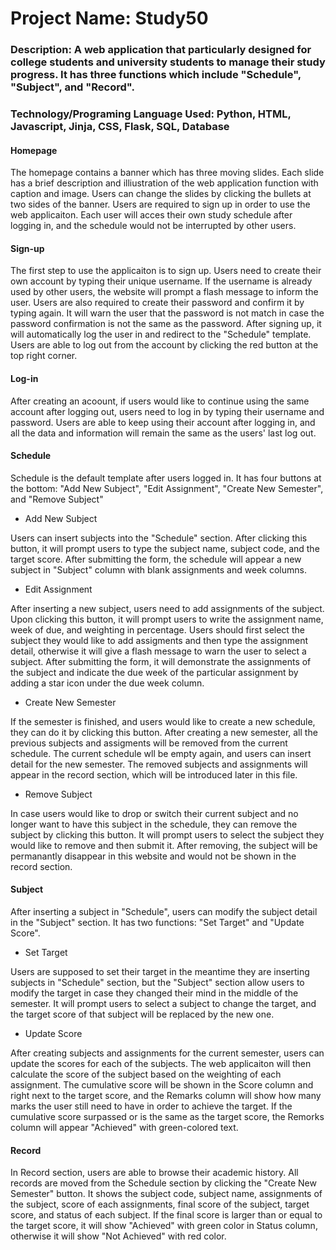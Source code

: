 # Project Name: Study50

### Description: A web application that particularly designed for college students and university students to manage their study progress. It has three functions which include "Schedule", "Subject", and "Record".
### Technology/Programing Language Used: Python, HTML, Javascript, Jinja, CSS, Flask, SQL, Database

#### Homepage

The homepage contains a banner which has three moving slides. Each slide has a brief description and illiustration of the web application function with caption and image. Users can change the slides by clicking the bullets at two sides of the banner.
Users are required to sign up in order to use the web applicaiton. Each user will acces their own study schedule after logging in, and the schedule would not be interrupted by other users.

#### Sign-up

The first step to use the applicaiton is to sign up. Users need to create their own account by typing their unique username. If the username is already used by other users, the website will prompt a flash message to inform the user.
Users are also required to create their password and confirm it by typing again. It will warn the user that the password is not match in case the password confirmation is not the same as the password.
After signing up, it will automatically log the user in and redirect to the "Schedule" template. Users are able to log out from the account by clicking the red button at the top right corner.

#### Log-in

After creating an acoount, if users would like to continue using the same account after logging out, users need to log in by typing their username and password.
Users are able to keep using their account after logging in, and all the data and information will remain the same as the users' last log out.

#### Schedule

Schedule is the default template after users logged in. It has four buttons at the bottom: "Add New Subject", "Edit Assignment", "Create New Semester", and "Remove Subject"

* Add New Subject

Users can insert subjects into the "Schedule" section. After clicking this button, it will prompt users to type the subject name, subject code, and the target score.
After submitting the form, the schedule will appear a new subject in "Subject" column with blank assignments and week columns.

* Edit Assignment

After inserting a new subject, users need to add assignments of the subject. Upon clicking this button, it will prompt users to write the assignment name, week of due, and weighting in percentage.
Users should first select the subject they would like to add assigments and then type the assignment detail, otherwise it will give a flash message to warn the user to select a subject.
After submitting the form, it will demonstrate the assignments of the subject and indicate the due week of the particular assignment by adding a star icon under the due week column.

* Create New Semester

If the semester is finished, and users would like to create a new schedule, they can do it by clicking this button. After creating a new semester, all the previous subjects and assigments will be removed from the current schedule.
The current schedule wll be empty again, and users can insert detail for the new semester. The removed subjects and assignments will appear in the record section, which will be introduced later in this file.

* Remove Subject

In case users would like to drop or switch their current subject and no longer want to have this subject in the schedule, they can remove the subject by clicking this button.
It will prompt users to select the subject they would like to remove and then submit it. After removing, the subject will be permanantly disappear in this website and would not be shown in the record section.

#### Subject

After inserting a subject in "Schedule", users can modify the subject detail in the "Subject" section. It has two functions: "Set Target" and "Update Score".

* Set Target

Users are supposed to set their target in the meantime they are inserting subjects in "Schedule" section, but the "Subject" section allow users to modify the target in case they changed their mind in the middle of the semester.
It will prompt users to select a subject to change the target, and the target score of that subject will be replaced by the new one.

* Update Score

After creating subjects and assignments for the current semester, users can update the scores for each of the subjects. The web applicaiton will then calculate the score of the subject based on the weighting of each assignment.
The cumulative score will be shown in the Score column and right next to the target score, and the Remarks column will show how many marks the user still need to have in order to achieve the target.
If the cumulative score surpassed or is the same as the target score, the Remorks column will appear "Achieved" with green-colored text.

#### Record

In Record section, users are able to browse their academic history. All records are moved from the Schedule section by clicking the "Create New Semester" button.
It shows the subject code, subject name, assignments of the subject, score of each assignments, final score of the subject, target score, and status of each subject.
If the final score is larger than or equal to the target score, it will show "Achieved" with green color in Status column, otherwise it will show "Not Achieved" with red color.
